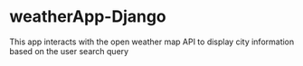 # weatherApp-Django
This app interacts with the open weather map API to display city information based on the user search query

